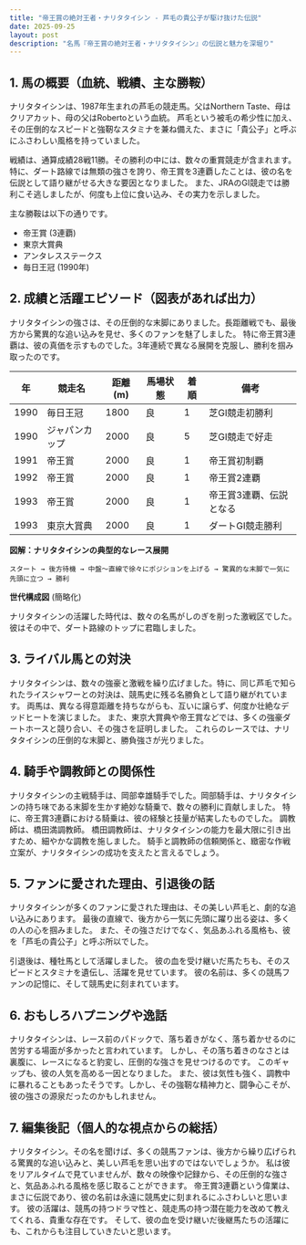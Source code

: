 ```yaml
---
title: "帝王賞の絶対王者・ナリタタイシン - 芦毛の貴公子が駆け抜けた伝説"
date: 2025-09-25
layout: post
description: "名馬『帝王賞の絶対王者・ナリタタイシン』の伝説と魅力を深堀り"
---
```


## 1. 馬の概要（血統、戦績、主な勝鞍）

ナリタタイシンは、1987年生まれの芦毛の競走馬。父はNorthern Taste、母はクリアカット、母の父はRobertoという血統。  芦毛という被毛の希少性に加え、その圧倒的なスピードと強靭なスタミナを兼ね備えた、まさに「貴公子」と呼ぶにふさわしい風格を持っていました。

戦績は、通算成績28戦11勝。その勝利の中には、数々の重賞競走が含まれます。特に、ダート路線では無類の強さを誇り、帝王賞を3連覇したことは、彼の名を伝説として語り継がせる大きな要因となりました。  また、JRAのGI競走では勝利こそ逃しましたが、何度も上位に食い込み、その実力を示しました。

主な勝鞍は以下の通りです。

* 帝王賞 (3連覇)
* 東京大賞典
* アンタレスステークス
* 毎日王冠 (1990年)


## 2. 成績と活躍エピソード（図表があれば出力）

ナリタタイシンの強さは、その圧倒的な末脚にありました。長距離戦でも、最後方から驚異的な追い込みを見せ、多くのファンを魅了しました。  特に帝王賞3連覇は、彼の真価を示すものでした。3年連続で異なる展開を克服し、勝利を掴み取ったのです。

| 年 | 競走名          | 距離(m) | 馬場状態 | 着順 | 備考                               |
|---|-----------------|-----------|-----------|-------|------------------------------------|
| 1990 | 毎日王冠         | 1800       | 良       | 1     | 芝GI競走初勝利                     |
| 1990 | ジャパンカップ       | 2000       | 良       | 5     | 芝GI競走で好走                     |
| 1991 | 帝王賞           | 2000       | 良       | 1     | 帝王賞初制覇                       |
| 1992 | 帝王賞           | 2000       | 良       | 1     | 帝王賞2連覇                       |
| 1993 | 帝王賞           | 2000       | 良       | 1     | 帝王賞3連覇、伝説となる              |
| 1993 | 東京大賞典         | 2000       | 良       | 1     | ダートGI競走勝利                   |


**図解：ナリタタイシンの典型的なレース展開**

```
スタート → 後方待機 → 中盤～直線で徐々にポジションを上げる → 驚異的な末脚で一気に先頭に立つ → 勝利
```

**世代構成図** (簡略化)

ナリタタイシンの活躍した時代は、数々の名馬がしのぎを削った激戦区でした。彼はその中で、ダート路線のトップに君臨しました。


## 3. ライバル馬との対決

ナリタタイシンは、数々の強豪と激戦を繰り広げました。特に、同じ芦毛で知られたライスシャワーとの対決は、競馬史に残る名勝負として語り継がれています。  両馬は、異なる得意距離を持ちながらも、互いに譲らず、何度か壮絶なデッドヒートを演じました。  また、東京大賞典や帝王賞などでは、多くの強豪ダートホースと競り合い、その強さを証明しました。  これらのレースでは、ナリタタイシンの圧倒的な末脚と、勝負強さが光りました。


## 4. 騎手や調教師との関係性

ナリタタイシンの主戦騎手は、岡部幸雄騎手でした。岡部騎手は、ナリタタイシンの持ち味である末脚を生かす絶妙な騎乗で、数々の勝利に貢献しました。  特に、帝王賞3連覇における騎乗は、彼の経験と技量が結実したものでした。  調教師は、橋田満調教師。  橋田調教師は、ナリタタイシンの能力を最大限に引き出すため、細やかな調教を施しました。  騎手と調教師の信頼関係と、緻密な作戦立案が、ナリタタイシンの成功を支えたと言えるでしょう。


## 5. ファンに愛された理由、引退後の話

ナリタタイシンが多くのファンに愛された理由は、その美しい芦毛と、劇的な追い込みにあります。  最後の直線で、後方から一気に先頭に躍り出る姿は、多くの人の心を掴みました。  また、その強さだけでなく、気品あふれる風格も、彼を「芦毛の貴公子」と呼ぶ所以でした。

引退後は、種牡馬として活躍しました。  彼の血を受け継いだ馬たちも、そのスピードとスタミナを遺伝し、活躍を見せています。  彼の名前は、多くの競馬ファンの記憶に、そして競馬史に刻まれています。


## 6. おもしろハプニングや逸話

ナリタタイシンは、レース前のパドックで、落ち着きがなく、落ち着かせるのに苦労する場面が多かったと言われています。  しかし、その落ち着きのなさとは裏腹に、レースになると豹変し、圧倒的な強さを見せつけるのです。  このギャップも、彼の人気を高める一因となりました。  また、彼は気性も強く、調教中に暴れることもあったそうです。しかし、その強靭な精神力と、闘争心こそが、彼の強さの源泉だったのかもしれません。


## 7. 編集後記（個人的な視点からの総括）

ナリタタイシン。その名を聞けば、多くの競馬ファンは、後方から繰り広げられる驚異的な追い込みと、美しい芦毛を思い出すのではないでしょうか。  私は彼をリアルタイムで見ていませんが、数々の映像や記録から、その圧倒的な強さと、気品あふれる風格を感じ取ることができます。  帝王賞3連覇という偉業は、まさに伝説であり、彼の名前は永遠に競馬史に刻まれるにふさわしいと思います。  彼の活躍は、競馬の持つドラマ性と、競走馬の持つ潜在能力を改めて教えてくれる、貴重な存在です。  そして、彼の血を受け継いだ後継馬たちの活躍にも、これからも注目していきたいと思います。
